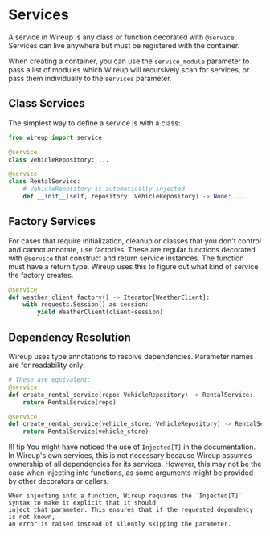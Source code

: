 # Services

A service in Wireup is any class or function decorated with `@service`. 
Services can live anywhere but must be registered with the container.

When creating a container, you can use the `service_module` parameter to pass a list of modules which Wireup
will recursively scan for services, or pass them individually to the `services` parameter.

## Class Services

The simplest way to define a service is with a class:

```python
from wireup import service

@service
class VehicleRepository: ...

@service
class RentalService:
    # VehicleRepository is automatically injected
    def __init__(self, repository: VehicleRepository) -> None: ...
```

## Factory Services

For cases that require initialization, cleanup or classes that you don't control and cannot annotate, use factories. 
These are regular functions decorated with `@service` that construct and return service instances. The function must have a return
type. Wireup uses this to figure out what kind of service the factory creates.

```python
@service
def weather_client_factory() -> Iterator[WeatherClient]:
    with requests.Session() as session:
        yield WeatherClient(client=session)
```

## Dependency Resolution

Wireup uses type annotations to resolve dependencies. Parameter names are for readability only:

```python
# These are equivalent:
@service
def create_rental_service(repo: VehicleRepository) -> RentalService:
    return RentalService(repo)

@service
def create_rental_service(vehicle_store: VehicleRepository) -> RentalService:
    return RentalService(vehicle_store)
```


!!! tip
    You might have noticed the use of `Injected[T]` in the documentation.
    In Wireup's own services, this is not necessary because Wireup assumes ownership of all dependencies for its services.
    However, this may not be the case when injecting into functions, as some arguments might be provided by other decorators or callers.

    When injecting into a function, Wireup requires the `Injected[T]` syntax to make it explicit that it should
    inject that parameter. This ensures that if the requested dependency is not known,
    an error is raised instead of silently skipping the parameter.
